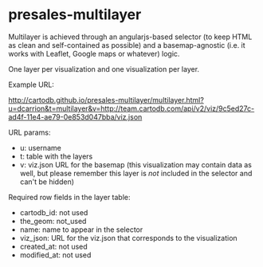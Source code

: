 # presales-multilayer

Multilayer is achieved through an angularjs-based selector (to keep HTML as clean and self-contained as possible) and a basemap-agnostic (i.e. it works with Leaflet, Google maps or whatever) logic.

One layer per visualization and one visualization per layer.

Example URL:

http://cartodb.github.io/presales-multilayer/multilayer.html?u=dcarrion&t=multilayer&v=http://team.cartodb.com/api/v2/viz/9c5ed27c-ad4f-11e4-ae79-0e853d047bba/viz.json

URL params:

* u: username
* t: table with the layers
* v: viz.json URL for the basemap (this visualization may contain data as well, but please remember this layer is *not* included in the selector and can't be hidden)

Required row fields in the layer table:

* cartodb_id: not used
* the_geom: not_used
* name: name to appear in the selector
* viz_json: URL for the viz.json that corresponds to the visualization
* created_at: not used
* modified_at: not used
